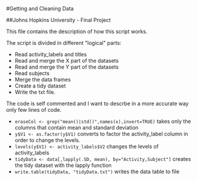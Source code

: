 #Getting and Cleaning Data

##Johns Hopkins University - Final Project

This file contains the description of how this script works.

The script is divided in different "logical" parts:
 - Read activity_labels and titles
 - Read and merge the X part of the datasets
 - Read and merge the Y part of the datasets
 - Read subjects
 - Merge the data frames
 - Create a tidy dataset
 - Write the txt file.

The code is self commented and I want to descrbe in a more accurate way only few lines of code.
 - `eraseCol <- grep("mean()|std()",names(x),invert=TRUE)` takes only the columns that contain mean and standard deviation
 - `y$V1 <- as.factor(y$V1)` converts to factor the activity_label column in order to change the levels.
 - `levels(y$V1) <- activity_labels$V2` changes the levels of activity_labels
 - `tidyData <- data[,lapply(.SD, mean), by="Activity,Subject"]` creates the tidy dataset with the lapply function
 - `write.table(tidyData, "tidyData.txt")` writes the data table to file

